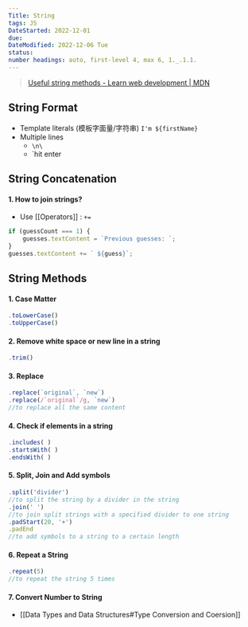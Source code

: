 ```yaml
---
Title: String
tags: JS
DateStarted: 2022-12-01
due:
DateModified: 2022-12-06 Tue
status:
number headings: auto, first-level 4, max 6, 1._.1.1.
---
```


> [Useful string methods - Learn web development | MDN](https://developer.mozilla.org/en-US/docs/Learn/JavaScript/First_steps/Useful_string_methods)

## String Format

- Template literals (模板字面量/字符串) `I'm ${firstName}`
- Multiple lines
  - `\n\`
  - `hit enter

## String Concatenation

#### 1. How to join strings?

- Use [[Operators]] : `+=`

```js
if (guessCount === 1) {
	guesses.textContent = `Previous guesses: `;
}
guesses.textContent += ` ${guess}`;
```

## String Methods

#### 1. Case Matter

```js
.toLowerCase()
.toUpperCase()
```

#### 2. Remove white space or new line in a string

```js
.trim()
```

#### 3. Replace

```js
.replace(`original`, `new`)
.replace(/`original`/g, `new`)
//to replace all the same content
```

#### 4. Check if elements in a string

```js
.includes( )
.startsWith( )
.endsWith( )
```

#### 5. Split, Join and Add symbols

```js
.split('divider')
//to split the string by a divider in the string
.join(' ')
//to join split strings with a specified divider to one string
.padStart(20, '+')
.padEnd
//to add symbols to a string to a certain length
```

#### 6. Repeat a String

```js
.repeat(5)
//to repeat the string 5 times
```

#### 7. Convert Number to String

- [[Data Types and Data Structures#Type Conversion and Coersion]]
